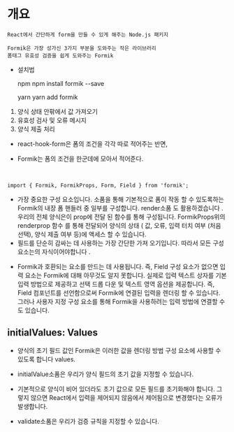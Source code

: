 # 개요

    React에서 간단하게 form을 만들 수 있게 해주는 Node.js 패키지

    Formik은 가장 성가신 3가지 부분을 도와주는 작은 라이브러리
    폼태그 유효성 검증을 쉽게 도와주는 Formik

- 설치법

  npm
  npm install formik --save

  yarn
  yarn add formik

1. 양식 상태 안팎에서 값 가져오기
2. 유효성 검사 및 오류 메시지
3. 양식 제출 처리

- react-hook-form은 폼의 조건을 각각 따로 적어주는 반면,

- Formik는 폼의 조건을 한군데에 모아서 적어준다.

<br />

    import { Formik, FormikProps, Form, Field } from 'formik';

- <Formik />가장 중요한 구성 요소입니다. 소품을 통해 기본적으로 폼이 작동 할 수 있도록하는 Formik의 내장 폼 핸들러 중 일부를 구성합니다. render소품 도 활용하겠습니다 . 우리의 전체 양식은이 prop에 전달 된 함수를 통해 구성됩니다.
  FormikProps위의 renderprop 함수 를 통해 전달되어 양식의 상태 ( 값, 오류, 입력 터치 여부 (처음 선택), 양식 제출 여부 등)에 액세스 할 수 있습니다.
- <Form />필드를 단순히 감싸는 데 사용하는 가장 간단한 가져 오기입니다. 따라서 모든 <Field />구성 요소는의 자식이어야합니다 <Form />.
- <Field />Formik과 호환되는 요소를 만드는 데 사용됩니다. 즉, Field 구성 요소가 없으면 입력 요소는 Formik에 대해 아무것도 알지 못합니다. <Field />실제로 입력 텍스트 상자를 기본 입력 방법으로 제공하고 선택 드롭 다운 및 텍스트 영역 옵션을 제공합니다.
  즉, Field 컴포넌트를 선언함으로써 Formik에 연결된 입력을 렌더링 할 수 있습니다. 그러나 사용자 지정 구성 요소를 통해 Formik을 사용하려는 입력 방법에 연결할 수도 있습니다.

## initialValues: Values

- 양식의 초기 필드 값인 Formik은 이러한 값을 렌더링 방법 구성 요소에 사용할 수 있도록 합니다 values.
- initialValue소품은 우리가 양식 필드의 초기 값을 지정할 수 있습니다.
- 기본적으로 양식이 비어 있더라도 초기 값으로 모든 필드를 초기화해야 합니다. 그렇지 않으면 React에서 입력을 제어되지 않음에서 제어됨으로 변경했다는 오류가 발생합니다.

- validate소품은 우리가 검증 규칙을 지정할 수 있습니다.
